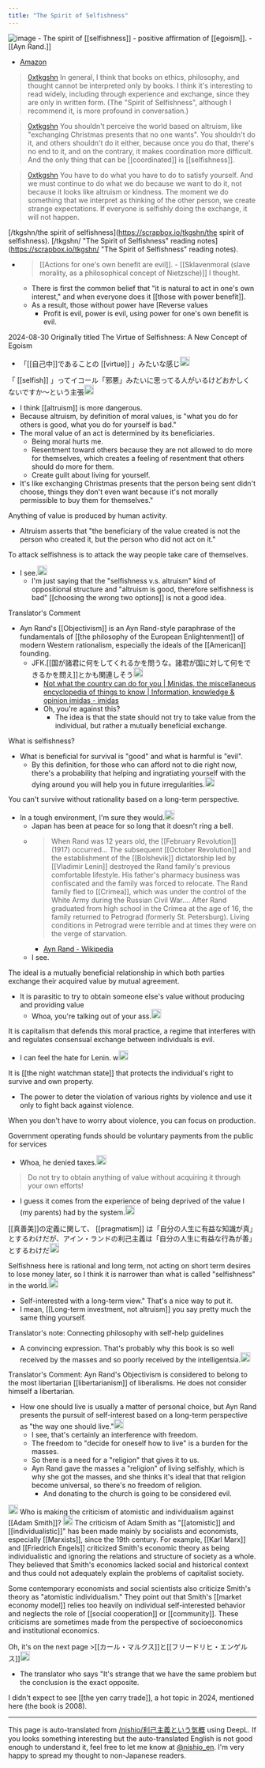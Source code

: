 ```yaml
---
title: "The Spirit of Selfishness"
---
```


![image](https://gyazo.com/d5232a8042a4d315d8122f0e00810aee/thumb/1000)
    - The spirit of [[selfishness]] - positive affirmation of [[egoism]].
    - [[Ayn Rand.]]
- [Amazon](https://amzn.to/3Z0B00O)


> [0xtkgshn](https://x.com/0xtkgshn/status/1826590736911139321) In general, I think that books on ethics, philosophy, and thought cannot be interpreted only by books. I think it's interesting to read widely, including through experience and exchange, since they are only in written form. (The "Spirit of Selfishness", although I recommend it, is more profound in conversation.)

> [0xtkgshn](https://x.com/0xtkgshn/status/1826591057833853086) You shouldn't perceive the world based on altruism, like "exchanging Christmas presents that no one wants". You shouldn't do it, and others shouldn't do it either, because once you do that, there's no end to it, and on the contrary, it makes coordination more difficult. And the only thing that can be [[coordinated]] is [[selfishness]].

> [0xtkgshn](https://x.com/0xtkgshn/status/1826591447673344168) You have to do what you have to do to satisfy yourself. And we must continue to do what we do because we want to do it, not because it looks like altruism or kindness. The moment we do something that we interpret as thinking of the other person, we create strange expectations. If everyone is selfishly doing the exchange, it will not happen.

[/tkgshn/the spirit of selfishness](https://scrapbox.io/tkgshn/the spirit of selfishness).
[/tkgshn/ "The Spirit of Selfishness" reading notes](https://scrapbox.io/tkgshn/ "The Spirit of Selfishness" reading notes).
- > [[Actions for one's own benefit are evil]].
        - [[Sklavenmoral (slave morality, as a philosophical concept of Nietzsche)]] I thought.
    - There is first the common belief that "it is natural to act in one's own interest," and when everyone does it [[those with power benefit]].
    - As a result, those without power have [Reverse values
        - Profit is evil, power is evil, using power for one's own benefit is evil.

2024-08-30
Originally titled The Virtue of Selfishness: A New Concept of Egoism
- 「[[自己中]]であることの [[virtue]] 」みたいな感じ<img src='https://scrapbox.io/api/pages/nishio-en/nishio/icon' alt='nishio.icon' height="19.5"/>

「 [[selfish]] 」ってイコール「邪悪」みたいに思ってる人がいるけどおかしくないですか〜という主張<img src='https://scrapbox.io/api/pages/nishio-en/nishio/icon' alt='nishio.icon' height="19.5"/>
- I think [[altruism]] is more dangerous.
- Because altruism, by definition of moral values, is "what you do for others is good, what you do for yourself is bad."
- The moral value of an act is determined by its beneficiaries.
    - Being moral hurts me.
    - Resentment toward others because they are not allowed to do more for themselves, which creates a feeling of resentment that others should do more for them.
    - Create guilt about living for yourself.
- It's like exchanging Christmas presents that the person being sent didn't choose, things they don't even want because it's not morally permissible to buy them for themselves."

Anything of value is produced by human activity.
- Altruism asserts that "the beneficiary of the value created is not the person who created it, but the person who did not act on it."

To attack selfishness is to attack the way people take care of themselves.
- I see.<img src='https://scrapbox.io/api/pages/nishio-en/nishio/icon' alt='nishio.icon' height="19.5"/>
    - I'm just saying that the "selfishness v.s. altruism" kind of oppositional structure and "altruism is good, therefore selfishness is bad" [[choosing the wrong two options]] is not a good idea.

Translator's Comment
- Ayn Rand's [[Objectivism]] is an Ayn Rand-style paraphrase of the fundamentals of [[the philosophy of the European Enlightenment]] of modern Western rationalism, especially the ideals of the [[American]] founding.
    - JFK.[[国が諸君に何をしてくれるかを問うな。諸君が国に対して何をできるかを問え]]とかも関連しそう<img src='https://scrapbox.io/api/pages/nishio-en/nishio/icon' alt='nishio.icon' height="19.5"/>
        - [Not what the country can do for you | Minidas, the miscellaneous encyclopedia of things to know | Information, knowledge & opinion imidas - imidas](https://imidas.jp/rangai/detail/U-12-0-035-02.html)
        - Oh, you're against this?
            - The idea is that the state should not try to take value from the individual, but rather a mutually beneficial exchange.

What is selfishness?
- What is beneficial for survival is "good" and what is harmful is "evil".
    - By this definition, for those who can afford not to die right now, there's a probability that helping and ingratiating yourself with the dying around you will help you in future irregularities.<img src='https://scrapbox.io/api/pages/nishio-en/nishio/icon' alt='nishio.icon' height="19.5"/>

You can't survive without rationality based on a long-term perspective.
- In a tough environment, I'm sure they would.<img src='https://scrapbox.io/api/pages/nishio-en/nishio/icon' alt='nishio.icon' height="19.5"/>
    - Japan has been at peace for so long that it doesn't ring a bell.
    - > When Rand was 12 years old, the [[February Revolution]] (1917) occurred... The subsequent [[October Revolution]] and the establishment of the [[Bolshevik]] dictatorship led by [[Vladimir Lenin]] destroyed the Rand family's previous comfortable lifestyle. His father's pharmacy business was confiscated and the family was forced to relocate. The Rand family fled to [[Crimea]], which was under the control of the White Army during the Russian Civil War.... After Rand graduated from high school in the Crimea at the age of 16, the family returned to Petrograd (formerly St. Petersburg). Living conditions in Petrograd were terrible and at times they were on the verge of starvation.
        - [Ayn Rand - Wikipedia](https://ja.wikipedia.org/wiki/%E3%82%A2%E3%82%A4%E3%83%B3%E3%83%BB%E3%83%A9%E3%83%B3%E3%83%89)
    - I see.

The ideal is a mutually beneficial relationship in which both parties exchange their acquired value by mutual agreement.
- It is parasitic to try to obtain someone else's value without producing and providing value
    - Whoa, you're talking out of your ass.<img src='https://scrapbox.io/api/pages/nishio-en/nishio/icon' alt='nishio.icon' height="19.5"/>

It is capitalism that defends this moral practice, a regime that interferes with and regulates consensual exchange between individuals is evil.
- I can feel the hate for Lenin. w<img src='https://scrapbox.io/api/pages/nishio-en/nishio/icon' alt='nishio.icon' height="19.5"/>

It is [[the night watchman state]] that protects the individual's right to survive and own property.
- The power to deter the violation of various rights by violence and use it only to fight back against violence.

When you don't have to worry about violence, you can focus on production.

Government operating funds should be voluntary payments from the public for services
- Whoa, he denied taxes.<img src='https://scrapbox.io/api/pages/nishio-en/nishio/icon' alt='nishio.icon' height="19.5"/>


> Do not try to obtain anything of value without acquiring it through your own efforts!
- I guess it comes from the experience of being deprived of the value I (my parents) had by the system.<img src='https://scrapbox.io/api/pages/nishio-en/nishio/icon' alt='nishio.icon' height="19.5"/>

[[真善美]]の定義に関して、 [[pragmatism]] は「自分の人生に有益な知識が真」とするわけだが、アイン・ランドの利己主義は「自分の人生に有益な行為が善」とするわけだ<img src='https://scrapbox.io/api/pages/nishio-en/nishio/icon' alt='nishio.icon' height="19.5"/>

Selfishness here is rational and long term, not acting on short term desires to lose money later, so I think it is narrower than what is called "selfishness" in the world.<img src='https://scrapbox.io/api/pages/nishio-en/nishio/icon' alt='nishio.icon' height="19.5"/>
- Self-interested with a long-term view." That's a nice way to put it.
- I mean, [[Long-term investment, not altruism]] you say pretty much the same thing yourself.

Translator's note: Connecting philosophy with self-help guidelines
- A convincing expression. That's probably why this book is so well received by the masses and so poorly received by the intelligentsia.<img src='https://scrapbox.io/api/pages/nishio-en/nishio/icon' alt='nishio.icon' height="19.5"/>

Translator's Comment: Ayn Rand's Objectivism is considered to belong to the most libertarian [[libertarianism]] of liberalisms.
He does not consider himself a libertarian.
- How one should live is usually a matter of personal choice, but Ayn Rand presents the pursuit of self-interest based on a long-term perspective as "the way one should live."<img src='https://scrapbox.io/api/pages/nishio-en/nishio/icon' alt='nishio.icon' height="19.5"/>
    - I see, that's certainly an interference with freedom.
    - The freedom to "decide for oneself how to live" is a burden for the masses.
    - So there is a need for a "religion" that gives it to us.
    - Ayn Rand gave the masses a "religion" of living selfishly, which is why she got the masses, and she thinks it's ideal that that religion become universal, so there's no freedom of religion.
        - And donating to the church is going to be considered evil.

<img src='https://scrapbox.io/api/pages/nishio-en/nishio/icon' alt='nishio.icon' height="19.5"/> Who is making the criticism of atomistic and individualism against [[Adam Smith]]?
<img src='https://scrapbox.io/api/pages/nishio-en/gpt/icon' alt='gpt.icon' height="19.5"/>
The criticism of Adam Smith as "[[atomistic]] and [[individualistic]]" has been made mainly by socialists and economists, especially [[Marxists]], since the 19th century. For example, [[Karl Marx]] and [[Friedrich Engels]] criticized Smith's economic theory as being individualistic and ignoring the relations and structure of society as a whole. They believed that Smith's economics lacked social and historical context and thus could not adequately explain the problems of capitalist society.

Some contemporary economists and social scientists also criticize Smith's theory as "atomistic individualism." They point out that Smith's [[market economy model]] relies too heavily on individual self-interested behavior and neglects the role of [[social cooperation]] or [[community]]. These criticisms are sometimes made from the perspective of socioeconomics and institutional economics.

Oh, it's on the next page >[[カール・マルクス]]と[[フリードリヒ・エンゲルス]]<img src='https://scrapbox.io/api/pages/nishio-en/nishio/icon' alt='nishio.icon' height="19.5"/>
- The translator who says "It's strange that we have the same problem but the conclusion is the exact opposite.

I didn't expect to see [[the yen carry trade]], a hot topic in 2024, mentioned here (the book is 2008).


---
This page is auto-translated from [/nishio/利己主義という気概](https://scrapbox.io/nishio/利己主義という気概) using DeepL. If you looks something interesting but the auto-translated English is not good enough to understand it, feel free to let me know at [@nishio_en](https://twitter.com/nishio_en). I'm very happy to spread my thought to non-Japanese readers.
